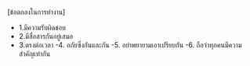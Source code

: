 [ข้อตกลงในการทำงาน]
- 1.มีความรับผิดชอบ
- 2.มีสื่อสารกันอยู่เสมอ
- 3.ตรงต่อเวลา
-4. อภัยซึ่งกันและกัน
-5. อย่าพยายามเอาเปรียบกัน
-6. ถือว่าทุกคนมีความสำคัญเท่ากัน